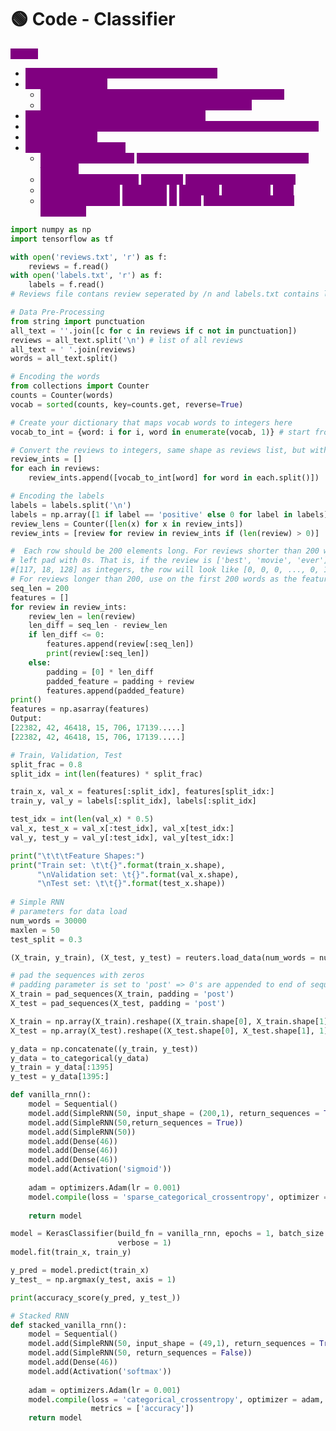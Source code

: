# 🟢 Code - Classifier

<mark style="color:purple;background-color:purple;">**Steps:**</mark>

* <mark style="color:purple;background-color:purple;">Clean the data ⇒ Remove punctuations and all</mark>
* <mark style="color:purple;background-color:purple;">Encoding the words</mark>
  * <mark style="color:purple;background-color:purple;">For each word we will give a number here (Use enumerate)</mark>
  * <mark style="color:purple;background-color:purple;">Each sentence will be converted into numbers then</mark>
* <mark style="color:purple;background-color:purple;">Encode the labels ⇒ Positive:1 , Negative: 0</mark>
* <mark style="color:purple;background-color:purple;">Each rows needs to be of length 200, if its not then add 0 post padding</mark>
* <mark style="color:purple;background-color:purple;">Do train, test split</mark>
* <mark style="color:purple;background-color:purple;">Define RNN architecture</mark>
  * <mark style="color:purple;background-color:purple;">`return_sequences=True`</mark> <mark style="color:purple;background-color:purple;"></mark><mark style="color:purple;background-color:purple;">→  returns a sequence of outputs for each timestep.</mark>
  * <mark style="color:purple;background-color:purple;">`return_sequences=False`</mark>  <mark style="color:purple;background-color:purple;"></mark><mark style="color:purple;background-color:purple;">→ outputs</mark> <mark style="color:purple;background-color:purple;"></mark><mark style="color:purple;background-color:purple;">**only the last hidden state**</mark><mark style="color:purple;background-color:purple;">.</mark>
  * <mark style="color:purple;background-color:purple;">If you don’t specify</mark> <mark style="color:purple;background-color:purple;"></mark><mark style="color:purple;background-color:purple;">`activation`</mark> <mark style="color:purple;background-color:purple;"></mark><mark style="color:purple;background-color:purple;">in</mark> <mark style="color:purple;background-color:purple;"></mark><mark style="color:purple;background-color:purple;">`SimpleRNN`</mark> <mark style="color:purple;background-color:purple;"></mark><mark style="color:purple;background-color:purple;">→ default is</mark> <mark style="color:purple;background-color:purple;"></mark><mark style="color:purple;background-color:purple;">`tanh`</mark><mark style="color:purple;background-color:purple;">.</mark>
  * <mark style="color:purple;background-color:purple;">If you don’t specify</mark> <mark style="color:purple;background-color:purple;"></mark><mark style="color:purple;background-color:purple;">`activation`</mark> <mark style="color:purple;background-color:purple;"></mark><mark style="color:purple;background-color:purple;">in</mark> <mark style="color:purple;background-color:purple;"></mark><mark style="color:purple;background-color:purple;">`Dense`</mark> <mark style="color:purple;background-color:purple;"></mark><mark style="color:purple;background-color:purple;">→ default is linear (no activation).</mark>

```python
import numpy as np
import tensorflow as tf

with open('reviews.txt', 'r') as f:
    reviews = f.read()
with open('labels.txt', 'r') as f:
    labels = f.read()
# Reviews file contans review seperated by /n and labels.txt contains labels

# Data Pre-Processing
from string import punctuation
all_text = ''.join([c for c in reviews if c not in punctuation])
reviews = all_text.split('\n') # list of all reviews
all_text = ' '.join(reviews)
words = all_text.split()

# Encoding the words
from collections import Counter
counts = Counter(words)
vocab = sorted(counts, key=counts.get, reverse=True)

# Create your dictionary that maps vocab words to integers here
vocab_to_int = {word: i for i, word in enumerate(vocab, 1)} # start from 1

# Convert the reviews to integers, same shape as reviews list, but with integers
review_ints = []
for each in reviews:
    review_ints.append([vocab_to_int[word] for word in each.split()])

# Encoding the labels
labels = labels.split('\n')
labels = np.array([1 if label == 'positive' else 0 for label in labels])
review_lens = Counter([len(x) for x in review_ints])
review_ints = [review for review in review_ints if (len(review) > 0)]

#  Each row should be 200 elements long. For reviews shorter than 200 words,
# left pad with 0s. That is, if the review is ['best', 'movie', 'ever'], 
#[117, 18, 128] as integers, the row will look like [0, 0, 0, ..., 0, 117, 18, 128].
# For reviews longer than 200, use on the first 200 words as the feature vector.
seq_len = 200
features = []
for review in review_ints:
    review_len = len(review)
    len_diff = seq_len - review_len
    if len_diff <= 0:
        features.append(review[:seq_len])
        print(review[:seq_len])
    else:
        padding = [0] * len_diff
        padded_feature = padding + review
        features.append(padded_feature)
print()
features = np.asarray(features)
Output:
[22382, 42, 46418, 15, 706, 17139.....]
[22382, 42, 46418, 15, 706, 17139.....]

# Train, Validation, Test
split_frac = 0.8
split_idx = int(len(features) * split_frac)

train_x, val_x = features[:split_idx], features[split_idx:]
train_y, val_y = labels[:split_idx], labels[:split_idx]

test_idx = int(len(val_x) * 0.5)
val_x, test_x = val_x[:test_idx], val_x[test_idx:]
val_y, test_y = val_y[:test_idx], val_y[test_idx:]

print("\t\t\tFeature Shapes:")
print("Train set: \t\t{}".format(train_x.shape), 
      "\nValidation set: \t{}".format(val_x.shape),
      "\nTest set: \t\t{}".format(test_x.shape))
      
# Simple RNN
# parameters for data load
num_words = 30000
maxlen = 50
test_split = 0.3

(X_train, y_train), (X_test, y_test) = reuters.load_data(num_words = num_words, maxlen = maxlen, test_split = test_split)

# pad the sequences with zeros 
# padding parameter is set to 'post' => 0's are appended to end of sequences
X_train = pad_sequences(X_train, padding = 'post')
X_test = pad_sequences(X_test, padding = 'post')

X_train = np.array(X_train).reshape((X_train.shape[0], X_train.shape[1], 1))
X_test = np.array(X_test).reshape((X_test.shape[0], X_test.shape[1], 1))

y_data = np.concatenate((y_train, y_test))
y_data = to_categorical(y_data)
y_train = y_data[:1395]
y_test = y_data[1395:]

def vanilla_rnn():
    model = Sequential()
    model.add(SimpleRNN(50, input_shape = (200,1), return_sequences = True))
    model.add(SimpleRNN(50,return_sequences = True))
    model.add(SimpleRNN(50))
    model.add(Dense(46))
    model.add(Dense(46))
    model.add(Dense(46))
    model.add(Activation('sigmoid'))
    
    adam = optimizers.Adam(lr = 0.001)
    model.compile(loss = 'sparse_categorical_crossentropy', optimizer = adam, metrics = ['accuracy'])
    
    return model

model = KerasClassifier(build_fn = vanilla_rnn, epochs = 1, batch_size = 50, 
                        verbose = 1)
model.fit(train_x, train_y)

y_pred = model.predict(train_x)
y_test_ = np.argmax(y_test, axis = 1)

print(accuracy_score(y_pred, y_test_))

# Stacked RNN
def stacked_vanilla_rnn():
    model = Sequential()
    model.add(SimpleRNN(50, input_shape = (49,1), return_sequences = True))   # return_sequences parameter has to be set True to stack
    model.add(SimpleRNN(50, return_sequences = False))
    model.add(Dense(46))
    model.add(Activation('softmax'))
    
    adam = optimizers.Adam(lr = 0.001)
    model.compile(loss = 'categorical_crossentropy', optimizer = adam, 
                  metrics = ['accuracy'])
    return model
```
